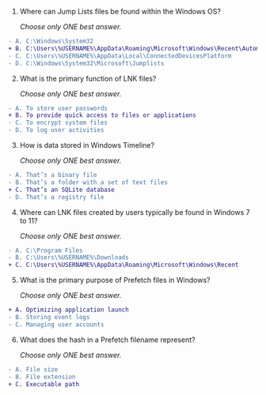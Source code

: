 1. Where can Jump Lists files be found within the Windows OS?

   _Choose only ONE best answer._
```diff
- A. C:\Windows\System32
+ B. C:\Users\%USERNAME%\AppData\Roaming\Microsoft\Windows\Recent\AutomaticDestinations
- C. C:\Users\%USERNAME%\AppData\Local\ConnectedDevicesPlatform
- D. C:\Windows\System32\Microsoft\Jumplists
```
2. What is the primary function of LNK files?

   _Choose only ONE best answer._
```diff
- A. To store user passwords
+ B. To provide quick access to files or applications
- C. To encrypt system files
- D. To log user activities
```
3. How is data stored in Windows Timeline?

   _Choose only ONE best answer._
```diff
- A. That’s a binary file
- B. That’s a folder with a set of text files
+ C. That’s an SQLite database
- D. That’s a registry file
```
4. Where can LNK files created by users typically be found in Windows 7 to 11?

   _Choose only ONE best answer._
```diff
- A. C:\Program Files
- B. C:\Users\%USERNAME%\Downloads
+ C. C:\Users\%USERNAME%\AppData\Roaming\Microsoft\Windows\Recent
```
5. What is the primary purpose of Prefetch files in Windows?

   _Choose only ONE best answer._
```diff
+ A. Optimizing application launch
- B. Storing event logs
- C. Managing user accounts
```
6. What does the hash in a Prefetch filename represent?

   _Choose only ONE best answer._
```diff
- A. File size
- B. File extension
+ C. Executable path
```